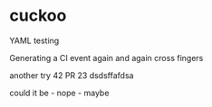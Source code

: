 # cuckoo
YAML testing

Generating a CI event again and again
cross fingers

another try
42
PR 23
dsdsffafdsa


could it be - nope - maybe
